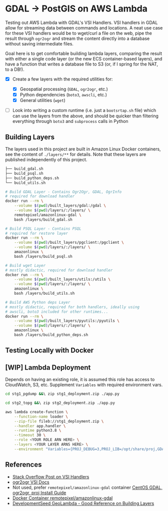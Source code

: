 # GDAL -> PostGIS on AWS Lambda

Testing out AWS Lambda with GDAL's VSI Handlers. VSI handlers in GDAL allow for streaming data between commands and locations. A neat use case for these VSI handlers would be to wget/curl a file on the web, pipe the result through `ogr2ogr` and stream the content directly into a database without saving intermediate files.

Goal here is to get comfortable building lambda layers, comparing the result with either a single code layer (or the new ECS container-based layers), and have a function that writes a database file to S3 (or, if I spring for the NAT, to a DB!).

- [x] Create a few layers with the required utilities for:

  - [x] Geospatial processing (`GDAL`, `ogr2ogr`, etc.)
  - [x] Python dependencies (`boto3`, `awscli`, etc.)
  - [x] General utilities (`wget`)

- [ ] Look into writing a custom runtime (i.e. just a `bootsrtap.sh` file) which can use the layers from the above, and should  be quicker than filtering everything through `boto3` and `subprocess` calls in Python

## Building Layers

The layers used in this project are built in Amazon Linux Docker containers, see the content of `./layers/**` for details. Note that these layers are published independently of this project.

```bash
├── build_gdal.sh
├── build_psql.sh
├── build_python_deps.sh
└── build_utils.sh
```

```bash
# Build GDAL Layer - Contains Ogr2Ogr, GDAL, OgrInfo
# required for download handler
docker run --rm \
    --volume $(pwd)/built_layers/gdal:/gdal \
    --volume $(pwd)/layers/:/layers/ \
    remotepixel/amazonlinux-gdal \
    bash /layers/build_gdal.sh
```

```bash
# Build PSQL Layer - Contains PSQL
# required for restore layer
docker run --rm \
    --volume $(pwd)/built_layers/pgclient:/pgclient \
    --volume $(pwd)/layers/:/layers/ \
    amazonlinux \
    bash /layers/build_psql.sh
```

```bash
# Build wget Layer
# mostly didactic, required for download handler
docker run --rm \
    --volume $(pwd)/built_layers/utils:/utils \
    --volume $(pwd)/layers/:/layers/ \
    amazonlinux \
    bash /layers/build_utils.sh
```

```bash
# Build AWS Python deps Layer
# mostly didactic, required for both handlers, ideally using
# awscli, boto3 included for other runtimes...
docker run --rm \
    --volume $(pwd)/built_layers/pyutils:/pyutils \
    --volume $(pwd)/layers/:/layers/ \
    amazonlinux \
    bash /layers/build_python_deps.sh
```



## Testing Locally with Docker

## [WIP] Lambda Deployment

Depends on having an existing role, it is assumed this role has access to CloudWatch, S3, etc. Supplement `Variables` with required environment vars.

```bash
cd stg1_pgdump &&\ zip stg1_deployment.zip ./app.py

cd stg2_topg &&\ zip stg2_deployment.zip ./app.py

aws lambda create-function \
    --function-name loader \
    --zip-file fileb://stg1_deployment.zip \
    --handler app.handler \
    --runtime python3.8 \
    --timeout 30 \
    --role <YOUR ROLE ARN HERE> \
    --layers <YOUR LAYER ARNS HERE> \
    --environment "Variables={PROJ_DEBUG=3,PROJ_LIB=/opt/share/proj,GDAL_DATA=/opt/share/gdal}"
```

## References

- [Stack Overflow Post on VSI Handlers](https://gis.stackexchange.com/questions/122082/piping-data-to-ogr2ogr)
- [ogr2ogr VSI Docs](https://gdal.org/user/virtual_file_systems.html)
- Not used, prefer `remotepixel/amazonlinux-gdal` container [CentOS GDAL, ogr2ogr, proj Install Guide](9https://gist.github.com/abelcallejo/e75eb93d73db6f163b076d0232fc7d7e) 
- [Docker Container remotepixel/amazonlinux-gdal](https://hub.docker.com/r/remotepixel/amazonlinux-gdal)
- [DevelopmentSeed GeoLambda - Good Reference on Building Layers](https://github.com/developmentseed/geolambda/blob/master/bin/package.sh)


